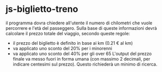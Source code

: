 # js-biglietto-treno
il programma dovra chiedere all'utente il numero di chilometri che vuole percorrere
e l'età del passeggero. Sulla base di queste informazioni devrà calcolare il prezzo totale del viaggio,
secondo queste regole:
- il prezzo del biglietto è definito in base ai km (0.21 € al km)
- va applicato uno sconto del 20% per i minorenni
- va applicato uno sconto del 40% per gli over 65
L'output del prezzo finale va messo fuori in forma umana
(con massimo 2 decimali, per indicare centesimi sul prezzo).
Questo richiederà un minimo di ricerca.
